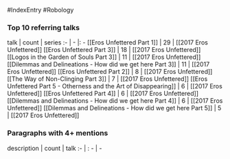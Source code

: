 #IndexEntry #Robology

### Top 10 referring talks
talk | count | series
:- | - |: -
[[Eros Unfettered Part 1]] | 29 | [[2017 Eros Unfettered]]
[[Eros Unfettered Part 3]] | 18 | [[2017 Eros Unfettered]]
[[Logos in the Garden of Souls Part 3]] | 11 | [[2017 Eros Unfettered]]
[[Dilemmas and Delineations - How did we get here Part 3]] | 11 | [[2017 Eros Unfettered]]
[[Eros Unfettered Part 2]] | 8 | [[2017 Eros Unfettered]]
[[The Way of Non-Clinging Part 3]] | 7 | [[2017 Eros Unfettered]]
[[Eros Unfettered Part 5 - Otherness and the Art of Disappearing]] | 6 | [[2017 Eros Unfettered]]
[[Eros Unfettered Part 4]] | 6 | [[2017 Eros Unfettered]]
[[Dilemmas and Delineations - How did we get here Part 4]] | 6 | [[2017 Eros Unfettered]]
[[Dilemmas and Delineations - How did we get here Part 5]] | 5 | [[2017 Eros Unfettered]]

### Paragraphs with 4+ mentions
description | count | talk
:- | : - | -

